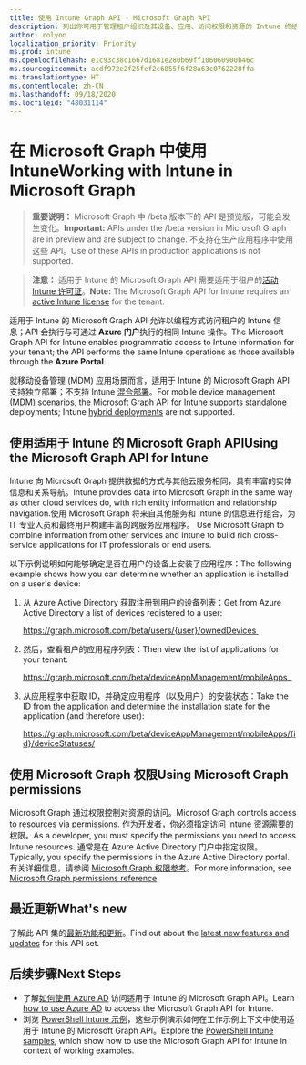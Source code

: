 ```yaml
---
title: 使用 Intune Graph API - Microsoft Graph API
description: 列出你可用于管理租户组织及其设备、应用、访问权限和资源的 Intune 终结点 (REST) 的 Microsoft Graph API。
author: rolyon
localization_priority: Priority
ms.prod: intune
ms.openlocfilehash: e1c93c38c1667d1681e280b69ff106060900b46c
ms.sourcegitcommit: acdf972e2f25fef2c6855f6f28a63c0762228ffa
ms.translationtype: HT
ms.contentlocale: zh-CN
ms.lasthandoff: 09/18/2020
ms.locfileid: "48031114"
---
```

# <a name="working-with-intune-in-microsoft-graph"></a><span data-ttu-id="51673-103">在 Microsoft Graph 中使用 Intune</span><span class="sxs-lookup"><span data-stu-id="51673-103">Working with Intune in Microsoft Graph</span></span>  

> <span data-ttu-id="51673-104">**重要说明：** Microsoft Graph 中 /beta 版本下的 API 是预览版，可能会发生变化。</span><span class="sxs-lookup"><span data-stu-id="51673-104">**Important:** APIs under the /beta version in Microsoft Graph are in preview and are subject to change.</span></span> <span data-ttu-id="51673-105">不支持在生产应用程序中使用这些 API。</span><span class="sxs-lookup"><span data-stu-id="51673-105">Use of these APIs in production applications is not supported.</span></span>

> <span data-ttu-id="51673-106">**注意：** 适用于 Intune 的 Microsoft Graph API 需要适用于租户的[活动 Intune 许可证](https://go.microsoft.com/fwlink/?linkid=839381)。</span><span class="sxs-lookup"><span data-stu-id="51673-106">**Note:** The Microsoft Graph API for Intune requires an [active Intune license](https://go.microsoft.com/fwlink/?linkid=839381) for the tenant.</span></span>

<span data-ttu-id="51673-107">适用于 Intune 的 Microsoft Graph API 允许以编程方式访问租户的 Intune 信息；API 会执行与可通过 **Azure 门户**执行的相同 Intune 操作。</span><span class="sxs-lookup"><span data-stu-id="51673-107">The Microsoft Graph API for Intune enables programmatic access to Intune information for your tenant; the API performs the same Intune operations as those available through the **Azure Portal**.</span></span>  

<span data-ttu-id="51673-108">就移动设备管理 (MDM) 应用场景而言，适用于 Intune 的 Microsoft Graph API 支持独立部署；不支持 Intune [混合部署](https://docs.microsoft.com/sccm/mdm/understand/choose-between-standalone-intune-and-hybrid-mobile-device-management)。</span><span class="sxs-lookup"><span data-stu-id="51673-108">For mobile device management (MDM) scenarios, the Microsoft Graph API for Intune supports standalone deployments; Intune [hybrid deployments](https://docs.microsoft.com/sccm/mdm/understand/choose-between-standalone-intune-and-hybrid-mobile-device-management) are not supported.</span></span> 

## <a name="using-the-microsoft-graph-api-for-intune"></a><span data-ttu-id="51673-109">使用适用于 Intune 的 Microsoft Graph API</span><span class="sxs-lookup"><span data-stu-id="51673-109">Using the Microsoft Graph API for Intune</span></span>

<span data-ttu-id="51673-110">Intune 向 Microsoft Graph 提供数据的方式与其他云服务相同，具有丰富的实体信息和关系导航。</span><span class="sxs-lookup"><span data-stu-id="51673-110">Intune provides data into Microsoft Graph in the same way as other cloud services do, with rich entity information and relationship navigation.</span></span><span data-ttu-id="51673-111">使用 Microsoft Graph 将来自其他服务和 Intune 的信息进行组合，为 IT 专业人员和最终用户构建丰富的跨服务应用程序。</span><span class="sxs-lookup"><span data-stu-id="51673-111"> Use Microsoft Graph to combine information from other services and Intune to build rich cross-service applications for IT professionals or end users.</span></span>     

<span data-ttu-id="51673-112">以下示例说明如何能够确定是否在用户的设备上安装了应用程序：</span><span class="sxs-lookup"><span data-stu-id="51673-112">The following example shows how you can determine whether an application is installed on a user's device:</span></span> 

1. <span data-ttu-id="51673-113">从 Azure Active Directory 获取注册到用户的设备列表：</span><span class="sxs-lookup"><span data-stu-id="51673-113">Get from Azure Active Directory a list of devices registered to a user:</span></span> 

    https://graph.microsoft.com/beta/users/{user}/ownedDevices 

2. <span data-ttu-id="51673-114">然后，查看租户的应用程序列表：</span><span class="sxs-lookup"><span data-stu-id="51673-114">Then view the list of applications for your tenant:</span></span> 

    https://graph.microsoft.com/beta/deviceAppManagement/mobileApps  

3. <span data-ttu-id="51673-115">从应用程序中获取 ID，并确定应用程序（以及用户）的安装状态：</span><span class="sxs-lookup"><span data-stu-id="51673-115">Take the ID from the application and determine the installation state for the application (and therefore user):</span></span>

    https://graph.microsoft.com/beta/deviceAppManagement/mobileApps/{id}/deviceStatuses/


## <a name="using-microsoft-graph-permissions"></a><span data-ttu-id="51673-116">使用 Microsoft Graph 权限</span><span class="sxs-lookup"><span data-stu-id="51673-116">Using Microsoft Graph permissions</span></span>

<span data-ttu-id="51673-117">Microsoft Graph 通过权限控制对资源的访问。</span><span class="sxs-lookup"><span data-stu-id="51673-117">Microsof Graph controls access to resources via permissions.</span></span> <span data-ttu-id="51673-118">作为开发者，你必须指定访问 Intune 资源需要的权限。</span><span class="sxs-lookup"><span data-stu-id="51673-118">As a developer, you must specify the permissions you need to access Intune resources.</span></span> <span data-ttu-id="51673-119">通常是在 Azure Active Directory 门户中指定权限。</span><span class="sxs-lookup"><span data-stu-id="51673-119">Typically, you specify the permissions in the Azure Active Directory portal.</span></span> <span data-ttu-id="51673-120">有关详细信息，请参阅 [Microsoft Graph 权限参考](https://docs.microsoft.com/graph/permissions-reference)。</span><span class="sxs-lookup"><span data-stu-id="51673-120">For more information, see [Microsoft Graph permissions reference](https://docs.microsoft.com/graph/permissions-reference).</span></span>

## <a name="whats-new"></a><span data-ttu-id="51673-121">最近更新</span><span class="sxs-lookup"><span data-stu-id="51673-121">What's new</span></span>
<span data-ttu-id="51673-122">了解此 API 集的[最新功能和更新](/graph/whats-new-overview)。</span><span class="sxs-lookup"><span data-stu-id="51673-122">Find out about the [latest new features and updates](/graph/whats-new-overview) for this API set.</span></span>

## <a name="next-steps"></a><span data-ttu-id="51673-123">后续步骤</span><span class="sxs-lookup"><span data-stu-id="51673-123">Next Steps</span></span>

- <span data-ttu-id="51673-124">了解[如何使用 Azure AD](https://docs.microsoft.com/intune/intune-graph-apis) 访问适用于 Intune 的 Microsoft Graph API。</span><span class="sxs-lookup"><span data-stu-id="51673-124">Learn [how to use Azure AD](https://docs.microsoft.com/intune/intune-graph-apis) to access the Microsoft Graph API for Intune.</span></span>  
- <span data-ttu-id="51673-125">浏览 [PowerShell Intune 示例](https://github.com/microsoftgraph/powershell-intune-samples)，这些示例演示如何在工作示例上下文中使用适用于 Intune 的 Microsoft Graph API。</span><span class="sxs-lookup"><span data-stu-id="51673-125">Explore the [PowerShell Intune samples](https://github.com/microsoftgraph/powershell-intune-samples), which show how to use the Microsoft Graph API for Intune in context of working examples.</span></span>




